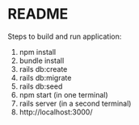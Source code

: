 # README

Steps to build and run application:

1. npm install
2. bundle install
3. rails db:create
4. rails db:migrate
5. rails db:seed
6. npm start (in one terminal)
7. rails server (in a second terminal)
8. http://localhost:3000/
